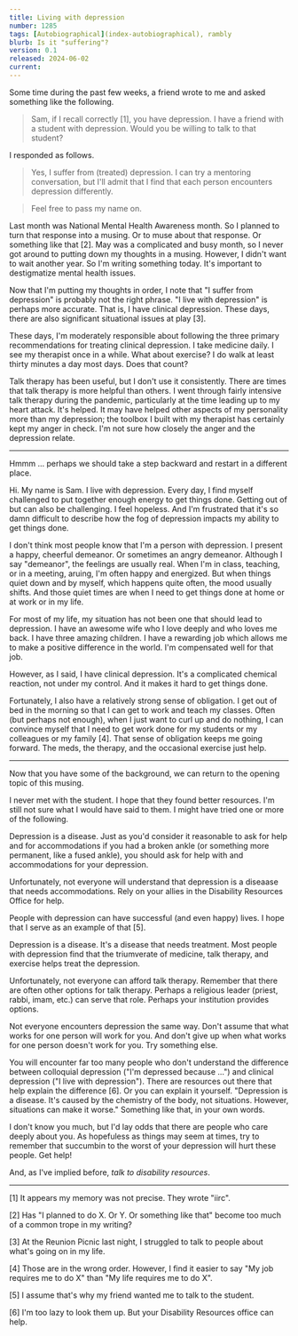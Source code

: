 ```yaml
---
title: Living with depression
number: 1285
tags: [Autobiographical](index-autobiographical), rambly
blurb: Is it "suffering"?
version: 0.1
released: 2024-06-02
current: 
---
```

Some time during the past few weeks, a friend wrote to me and asked something like the following.

> Sam, if I recall correctly [1], you have depression. I have a friend with a student with depression. Would you be willing to talk to that student?

I responded as follows.

> Yes, I suffer from (treated) depression. I can try a mentoring conversation, but I'll admit that I find that each person encounters depression differently.

> Feel free to pass my name on.

Last month was National Mental Health Awareness month. So I planned to turn that response into a musing. Or to muse about that response. Or something like that [2]. May was a complicated and busy month, so I never got around to putting down my thoughts in a musing. However, I didn't want to wait another year. So I'm writing something today. It's important to destigmatize mental health issues.

Now that I'm putting my thoughts in order, I note that "I suffer from depression" is probably not the right phrase. "I live with depression" is perhaps more accurate. That is, I have clinical depression. These days, there are also significant situational issues at play [3].

These days, I'm moderately responsible about following the three primary recommendations for treating clinical depression. I take medicine daily. I see my therapist once in a while. What about exercise? I do walk at least thirty minutes a day most days. Does that count?

Talk therapy has been useful, but I don't use it consistently. There are times that talk therapy is more helpful than others. I went through fairly intensive talk therapy during the pandemic, particularly at the time leading up to my heart attack. It's helped. It may have helped other aspects of my personality more than my depression; the toolbox I built with my therapist has certainly kept my anger in check. I'm not sure how closely the anger and the depression relate.

---

Hmmm ... perhaps we should take a step backward and restart in a different place.

Hi. My name is Sam. I live with depression. Every day, I find myself challenged to put together enough energy to get things done. Getting out of but can also be challenging. I feel hopeless. And I'm frustrated that it's so damn difficult to describe how the fog of depression impacts my ability to get things done.

I don't think most people know that I'm a person with depression. I present a happy, cheerful demeanor. Or sometimes an angry demeanor. Although I say "demeanor", the feelings are usually real. When I'm in class, teaching, or in a meeting, aruing, I'm often happy and energized. But when things quiet down and by myself, which happens quite often, the mood usually shifts. And those quiet times are when I need to get things done at home or at work or in my life.

For most of my life, my situation has not been one that should lead to depression. I have an awesome wife who I love deeply and who loves me back. I have three amazing children. I have a rewarding job which allows me to make a positive difference in the world. I'm compensated well for that job.

However, as I said, I have clinical depression. It's a complicated chemical reaction, not under my control. And it makes it hard to get things done.

Fortunately, I also have a relatively strong sense of obligation. I get out of bed in the morning so that I can get to work and teach my classes. Often (but perhaps not enough), when I just want to curl up and do nothing, I can convince myself that I need to get work done for my students or my colleagues or my family [4]. That sense of obligation keeps me going forward. The meds, the therapy, and the occasional exercise just help.

---

Now that you have some of the background, we can return to the opening topic of this musing.

I never met with the student. I hope that they found better resources. I'm still not sure what I would have said to them. I might have tried one or more of the following.

Depression is a disease. Just as you'd consider it reasonable to ask for help and for accommodations if you had a broken ankle (or something more permanent, like a fused ankle), you should ask for help with and accommodations for your depression. 

Unfortunately, not everyone will understand that depression is a diseaase that needs accommodations. Rely on your allies in the Disability Resources Office for help.

People with depression can have successful (and even happy) lives. I hope that I serve as an example of that [5].

Depression is a disease. It's a disease that needs treatment. Most people with depression find that the triumverate of medicine, talk therapy, and exercise helps treat the depression.

Unfortunately, not everyone can afford talk therapy. Remember that there are often other options for talk therapy. Perhaps a religious leader (priest, rabbi, imam, etc.) can serve that role. Perhaps your institution provides options.

Not everyone encounters depression the same way. Don't assume that what works for one person will work for you. And don't give up when what works for one person doesn't work for you. Try something else.

You will encounter far too many people who don't understand the difference between colloquial depression ("I'm depressed because ...") and clinical depression ("I live with depression"). There are resources out there that help explain the difference [6]. Or you can explain it yourself. "Depression is a disease. It's caused by the chemistry of the body, not situations. However, situations can make it worse." Something like that, in your own words.

I don't know you much, but I'd lay odds that there are people who care deeply about you. As hopefuless as things may seem at times, try to remember that succumbin to the worst of your depression will hurt these people. Get help!

And, as I've implied before, _talk to disability resources_.

---

[1] It appears my memory was not precise. They wrote "iirc".


[2] Has "I planned to do X. Or Y. Or something like that" become too much of a common trope in my writing?

[3] At the Reunion Picnic last night, I struggled to talk to people about what's going on in my life.

[4] Those are in the wrong order. However, I find it easier to say "My job requires me to do X" than "My life requires me to do X".

[5] I assume that's why my friend wanted me to talk to the student.

[6] I'm too lazy to look them up. But your Disability Resources office can help.
